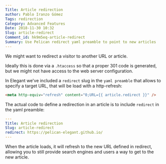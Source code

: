 ```yaml
---
Title: Article redirection
author: Pablo Iranzo Gómez
Tags: redirection
Category: Advanced Features
Date: 2018-11-30 10:32
Slug: article-redirect
Comment_id: hk9m5eq-article-redirect
Summary: Use Pelican redirect yaml preamble to point to new articles
---
```


We might want to redirect a visitor to another URL or article.

Ideally this is done via a `.htaccess` so that a proper 301 code is generated, but we might not have access to the web server configuration.

In Elegant we've included a `redirect` slug in the `yaml preamble` that allows to specify a target URL, that will be load with a http-refresh:

```html
<meta http-equiv="refresh" content="0;URL={{ article.redirect }}" />
```

The actual code to define a redirection in an article is to include `redirect` in the yaml preamble:

```yaml
---
Title: Article redirection
Slug: article-redirect
redirect: https://pelican-elegant.github.io/
---

```

When the article loads, it will refresh to the new URL defined in redirect, allowing you to still provide search engines and users a way to get to the new article.
